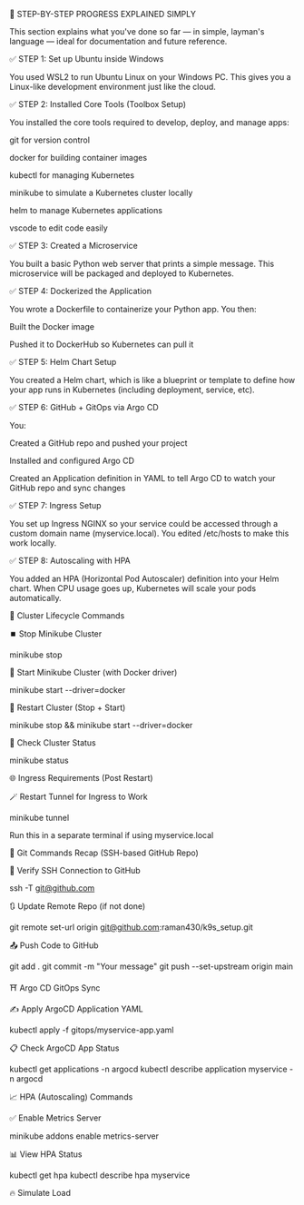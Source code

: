 🧭 STEP-BY-STEP PROGRESS EXPLAINED SIMPLY

This section explains what you've done so far — in simple, layman's language — ideal for documentation and future reference.

✅ STEP 1: Set up Ubuntu inside Windows

You used WSL2 to run Ubuntu Linux on your Windows PC. This gives you a Linux-like development environment just like the cloud.

✅ STEP 2: Installed Core Tools (Toolbox Setup)

You installed the core tools required to develop, deploy, and manage apps:

git for version control

docker for building container images

kubectl for managing Kubernetes

minikube to simulate a Kubernetes cluster locally

helm to manage Kubernetes applications

vscode to edit code easily

✅ STEP 3: Created a Microservice

You built a basic Python web server that prints a simple message. This microservice will be packaged and deployed to Kubernetes.

✅ STEP 4: Dockerized the Application

You wrote a Dockerfile to containerize your Python app. You then:

Built the Docker image

Pushed it to DockerHub so Kubernetes can pull it

✅ STEP 5: Helm Chart Setup

You created a Helm chart, which is like a blueprint or template to define how your app runs in Kubernetes (including deployment, service, etc).

✅ STEP 6: GitHub + GitOps via Argo CD

You:

Created a GitHub repo and pushed your project

Installed and configured Argo CD

Created an Application definition in YAML to tell Argo CD to watch your GitHub repo and sync changes

✅ STEP 7: Ingress Setup

You set up Ingress NGINX so your service could be accessed through a custom domain name (myservice.local).
You edited /etc/hosts to make this work locally.

✅ STEP 8: Autoscaling with HPA

You added an HPA (Horizontal Pod Autoscaler) definition into your Helm chart. When CPU usage goes up, Kubernetes will scale your pods automatically.

🧱 Cluster Lifecycle Commands

⏹️ Stop Minikube Cluster

minikube stop

🚀 Start Minikube Cluster (with Docker driver)

minikube start --driver=docker

🔁 Restart Cluster (Stop + Start)

minikube stop && minikube start --driver=docker

🔎 Check Cluster Status

minikube status

🌐 Ingress Requirements (Post Restart)

🪄 Restart Tunnel for Ingress to Work

minikube tunnel

Run this in a separate terminal if using myservice.local

💃 Git Commands Recap (SSH-based GitHub Repo)

🔐 Verify SSH Connection to GitHub

ssh -T git@github.com

🔃 Update Remote Repo (if not done)

git remote set-url origin git@github.com:raman430/k9s_setup.git

📤 Push Code to GitHub

git add .
git commit -m "Your message"
git push --set-upstream origin main

⛩️ Argo CD GitOps Sync

✍️ Apply ArgoCD Application YAML

kubectl apply -f gitops/myservice-app.yaml

📋 Check ArgoCD App Status

kubectl get applications -n argocd
kubectl describe application myservice -n argocd

📈 HPA (Autoscaling) Commands

✅ Enable Metrics Server

minikube addons enable metrics-server

📊 View HPA Status

kubectl get hpa
kubectl describe hpa myservice

🔥 Simulate Load